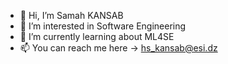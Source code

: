 - 👋 Hi, I’m Samah KANSAB
- 👀 I’m interested in Software Engineering
- 🌱 I’m currently learning about ML4SE
- 📫 You can reach me here -> hs_kansab@esi.dz 
